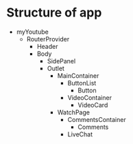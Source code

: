
# Structure of app

- myYoutube
    - RouterProvider
        - Header
        - Body
            - SidePanel
            - Outlet
                - MainContainer
                    - ButtonList
                        - Button
                    - VideoContainer
                        - VideoCard
                - WatchPage
                    - CommentsContainer
                        - Comments
                    - LiveChat
